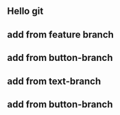 ## Hello git
##  add from feature branch
## add from button-branch
## add from text-branch
## add from button-branch
